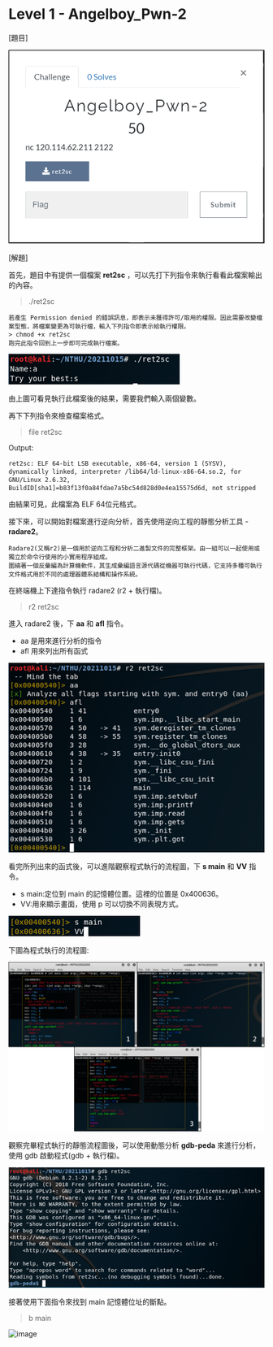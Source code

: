 # Level 1 - Angelboy_Pwn-2

[題目]

![image](https://github.com/PenguinBear-cyber/The-Attack-and-Defense-of-Computer/blob/main/Practice/20211015/PWN_CTF/image/Angelboy_topic.png)

[解題]

首先，題目中有提供一個檔案 **ret2sc** ，可以先打下列指令來執行看看此檔案輸出的內容。
> ./ret2sc
```
若產生 Permission denied 的錯誤訊息，即表示未獲得許可/取用的權限。因此需要改變檔案型態，將檔案變更為可執行檔，輸入下列指令即表示給執行權限。
> chmod +x ret2sc
跑完此指令回到上一步即可完成執行檔案。
```
![image](https://github.com/PenguinBear-cyber/The-Attack-and-Defense-of-Computer/blob/main/Practice/20211015/PWN_CTF/image/Angelboy_run.png)

由上圖可看見執行此檔案後的結果，需要我們輸入兩個變數。

再下下列指令來檢查檔案格式。
> file ret2sc

Output:
```
ret2sc: ELF 64-bit LSB executable, x86-64, version 1 (SYSV), dynamically linked, interpreter /lib64/ld-linux-x86-64.so.2, for GNU/Linux 2.6.32, BuildID[sha1]=b83f13f0a84fdae7a5bc54d828d0e4ea15575d6d, not stripped
```
由結果可見，此檔案為 ELF 64位元格式。

接下來，可以開始對檔案進行逆向分析，首先使用逆向工程的靜態分析工具 - **radare2**。
```
Radare2(又稱r2)是一個用於逆向工程和分析二進製文件的完整框架。由一組可以一起使用或獨立於命令行使用的小實用程序組成。
圍繞著一個反彙編為計算機軟件，其生成彙編語言源代碼從機器可執行代碼，它支持多種可執行文件格式用於不同的處理器體系結構和操作系統。
```

在終端機上下達指令執行 radare2 (r2 + 執行檔)。
> r2 ret2sc

進入 radare2 後，下 **aa** 和 **afl** 指令。
* aa 是用來進行分析的指令
* afl 用來列出所有函式

![image](https://github.com/PenguinBear-cyber/The-Attack-and-Defense-of-Computer/blob/main/Practice/20211015/PWN_CTF/image/Angelboy_r2.png)

看完所列出來的函式後，可以進階觀察程式執行的流程圖，下 **s main** 和 **VV** 指令。
* s main:定位到 main 的記憶體位置。這裡的位置是 0x400636。
* VV:用來顯示畫面，使用 p 可以切換不同表現方式。

![image](https://github.com/PenguinBear-cyber/The-Attack-and-Defense-of-Computer/blob/main/Practice/20211015/PWN_CTF/image/Angelboy_VV.png)

下圖為程式執行的流程圖:

![image](https://github.com/PenguinBear-cyber/The-Attack-and-Defense-of-Computer/blob/main/Practice/20211015/PWN_CTF/image/Angelboy_process.png)

觀察完畢程式執行的靜態流程圖後，可以使用動態分析 **gdb-peda** 來進行分析，使用 gdb 啟動程式(gdb + 執行檔)。

![image](https://github.com/PenguinBear-cyber/The-Attack-and-Defense-of-Computer/blob/main/Practice/20211015/PWN_CTF/image/Angelboy_gdb.png)

接著使用下面指令來找到 main 記憶體位址的斷點。
> b main

![image]()

